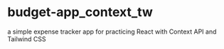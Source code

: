 # budget-app_context_tw
a simple expense tracker app for practicing React with Context API and Tailwind CSS